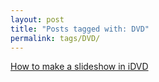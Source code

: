 ```yaml
---
layout: post
title: "Posts tagged with: DVD"
permalink: tags/DVD/
---
```

[How to make a slideshow in iDVD](/2011/08/how-to-make-slideshow-in-idvd)

